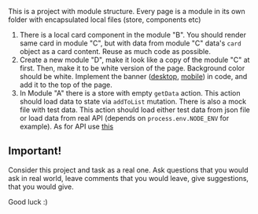 This is a project with module structure. Every page is a module in its own folder with encapsulated local files (store, components etc)

1. There is a local card component in the module "B". You should render same card in module "C", but with data from module "C" data's `card` object as a card content. Reuse as much code as possible.
2. Create a new module "D", make it look like a copy of the module "C" at first. Then, make it to be white version of the page. Background color should be white. Implement the banner ([desktop](./task/desktop.png), [mobile](./task/mobile.png)) in code, and add it to the top of the page.
3. In Module "A" there is a store with empty `getData` action. This action should load data to state via `addToList` mutation. There is also a mock file with test data. This action should load either test data from json file or load data from real API (depends on `process.env.NODE_ENV` for example). As for API use [this](https://jsonplaceholder.typicode.com/users)

## Important!

Consider this project and task as a real one. 
Ask questions that you would ask in real world, leave comments that you would leave, give suggestions, that you would give. 

Good luck :)
